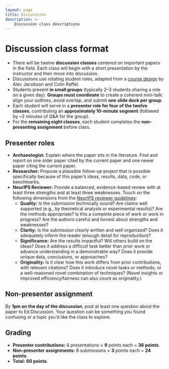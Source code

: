 ```yaml
---
layout: page
title: Discussions
description: >-
    Discussion class descriptions
---
```


# Discussion class format

- There will be twelve **discussion classes** centered on important papers in the field. Each class will begin with a short presentation by the instructor and then move into discussion.
- Discussions use rotating student roles, adapted from a [course design](https://colinraffel.com/blog/role-playing-seminar.html) by Alec Jacobson and Colin Raffel.
- Students present **in small groups** (typically 2–3 students sharing a role on a given day). **Groups must coordinate** to create a coherent mini-talk: align your outlines, avoid overlap, and submit **one slide deck per group**.
- Each student will serve in a **presenter role for four of the twelve classes**, contributing an **approximately 10-minute segment** (followed by ~2 minutes of Q&A for the group).
- For the **remaining eight classes**, each student completes the **non-presenting assignment** before class.

## Presenter roles
- **Archaeologist:** Explain where the paper sits in the literature. Find and report on one older paper cited by the current paper and one newer paper citing the current paper.
- **Researcher:** Propose a plausible follow-up project that is possible specifically because of this paper’s ideas, results, data, code, or benchmarks.
- **NeurIPS Reviewer:** Provide a balanced, evidence-based review with at least three strengths and at least three weaknesses. Touch on the following dimensions from the [NeurIPS reviewer guidelines](https://nips.cc/Conferences/2025/ReviewerGuidelines):
  - **Quality:** Is the submission technically sound? Are claims well supported (e.g., by theoretical analysis or experimental results)? Are the methods appropriate? Is this a complete piece of work or work in progress? Are the authors careful and honest about strengths and weaknesses?
  - **Clarity:** Is the submission clearly written and well organized? Does it adequately inform the reader (enough detail for reproduction)?
  - **Significance:** Are the results impactful? Will others build on the ideas? Does it address a difficult task better than prior work or advance understanding in a demonstrable way? Does it provide unique data, conclusions, or approaches?
  - **Originality:** Is it clear how this work differs from prior contributions, with relevant citations? Does it introduce novel tasks or methods, or a well-reasoned novel combination of techniques? (Novel insights or improved efficiency/fairness can also count as originality.)

## Non-presenter assignment
By **1pm on the day of the discussion**, post at least one question about the paper to Ed Discussion. Your question can be something you found confusing or a topic you’d like the class to explore.

## Grading
- **Presenter contributions:** 4 presentations × **9** points each = **36 points**.
- **Non-presenter assignments:** 8 submissions × **3** points each = **24 points**.
- **Total:** **60 points**.
